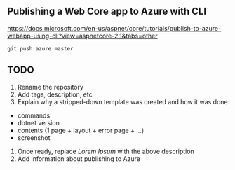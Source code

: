 ## Publishing a Web Core app to Azure with CLI

https://docs.microsoft.com/en-us/aspnet/core/tutorials/publish-to-azure-webapp-using-cli?view=aspnetcore-2.1&tabs=other

    git push azure master

## TODO
  1. Rename the repository
  1. Add tags, description, etc
  1. Explain why a stripped-down template was created and how it was done
   - commands
   - dotnet version
   - contents (1 page + layout + error page + ...)
   - screenshot
  1. Once ready, replace _Lorem Ipsum_ with the above description
  1. Add information about publishing to Azure
